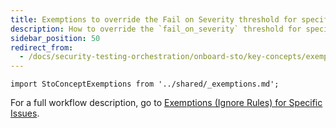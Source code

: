 ```yaml
---
title: Exemptions to override the Fail on Severity threshold for specific issues in STO
description: How to override the `fail_on_severity` threshold for specific issues
sidebar_position: 50
redirect_from:
  - /docs/security-testing-orchestration/onboard-sto/key-concepts/exemptions
---
```



```mdx-code-block
import StoConceptExemptions from '../shared/_exemptions.md';
```

<StoConceptExemptions />

For a full workflow description, go to [Exemptions (Ignore Rules) for Specific Issues](/docs/security-testing-orchestration/use-sto/stop-builds-based-on-scan-results/exemption-workflows).